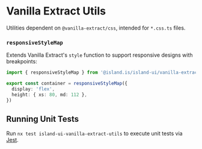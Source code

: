 # Vanilla Extract Utils

Utilities dependent on `@vanilla-extract/css`, intended for `*.css.ts` files.

### `responsiveStyleMap`

Extends Vanilla Extract's `style` function to support responsive designs with breakpoints:

```typescript
import { responsiveStyleMap } from '@island.is/island-ui/vanilla-extract-utils'

export const container = responsiveStyleMap({
  display: 'flex',
  height: { xs: 80, md: 112 },
})
```

## Running Unit Tests

Run `nx test island-ui-vanilla-extract-utils` to execute unit tests via [Jest](https://jestjs.io).